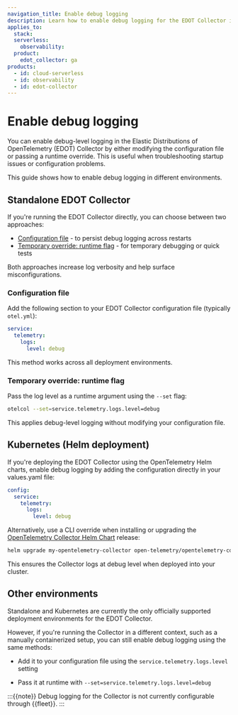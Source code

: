 ```yaml
---
navigation_title: Enable debug logging
description: Learn how to enable debug logging for the EDOT Collector in supported environments.
applies_to:
  stack:
  serverless:
    observability:
  product:
    edot_collector: ga
products:
  - id: cloud-serverless
  - id: observability
  - id: edot-collector
---
```


# Enable debug logging

You can enable debug-level logging in the Elastic Distributions of OpenTelemetry (EDOT) Collector by either modifying the configuration file or passing a runtime override. This is useful when troubleshooting startup issues or configuration problems.

This guide shows how to enable debug logging in different environments.

## Standalone EDOT Collector

If you're running the EDOT Collector directly, you can choose between two approaches:

* [Configuration file](#configuration-file) - to persist debug logging across restarts
* [Temporary override: runtime flag](#temporary-override-runtime-flag) - for temporary debugging or quick tests

Both approaches increase log verbosity and help surface misconfigurations.

### Configuration file

Add the following section to your EDOT Collector configuration file (typically `otel.yml`):

```yaml
service:
  telemetry:
    logs:
      level: debug
```

This method works across all deployment environments.

### Temporary override: runtime flag

Pass the log level as a runtime argument using the `--set` flag:

```bash
otelcol --set=service.telemetry.logs.level=debug
```

This applies debug-level logging without modifying your configuration file.

## Kubernetes (Helm deployment)

If you're deploying the EDOT Collector using the OpenTelemetry Helm charts, enable debug logging by adding the configuration directly in your values.yaml file:

```yaml
config:
  service:
    telemetry:
      logs:
        level: debug
```

Alternatively, use a CLI override when installing or upgrading the [OpenTelemetry Collector Helm Chart](https://github.com/open-telemetry/opentelemetry-helm-charts/tree/main/charts/opentelemetry-collector) release:

```bash
helm upgrade my-opentelemetry-collector open-telemetry/opentelemetry-collector --set mode=daemonset --set image.repository="docker.elastic.co/elastic-agent/elastic-otel-collector" --set image.tag="9.1.0" --set config.service.telemetry.logs.level=debug
```

This ensures the Collector logs at debug level when deployed into your cluster.

## Other environments

Standalone and Kubernetes are currently the only officially supported deployment environments for the EDOT Collector.

However, if you're running the Collector in a different context, such as a manually containerized setup, you can still enable debug logging using the same methods:

* Add it to your configuration file using the `service.telemetry.logs.level` setting

* Pass it at runtime with `--set=service.telemetry.logs.level=debug`

:::{{note}}
Debug logging for the Collector is not currently configurable through {{fleet}}.
:::



